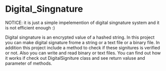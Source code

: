 # Digital_Singnature

NOTICE: it is just a simple impelemention of digital singnature system and it is not efficient enough :)

Digital singnature is an encrypted value of a hashed string.
In this project you can make digital signature frome a string or a text file or a binary file.
In addition this project include a method to check if these signitures is verified or not.
Also you can write and read binary or text files.
You can find out how it works if check out DigitalSigniture class and see return valuse and parameter of methods.
